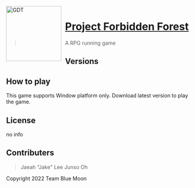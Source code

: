 <img width="150" height="150" align="left" style="float: left; margin: 0 10px 0 0;" alt="GDT" src="https://cdn.discordapp.com/avatars/636484020301201418/c42cd65954060d3fdf4e0a3bab01990c.png?size=1024"> 

# [Project Forbidden Forest](https://github.com/RuthGyeul/Forbidden-Forest-Resources)
> A RPG running game 

## Versions


## How to play
This game supports Window platform only.
Download latest version to play the game.

## License
no info

## Contributers
> Jaeah "Jake" Lee
> Junso Oh

Copyright 2022 Team Blue Moon
